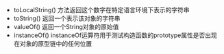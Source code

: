 - toLocalString() 方法返回这个数字在特定语言环境下表示的字符串
- toString() 返回一个表示该对象的字符串
- valueOf() 返回一个String对象的原始值
- instanceOf() instanceOf运算符用于测试构造函数的prototype属性是否出现在对象的原型链中的任何位置
